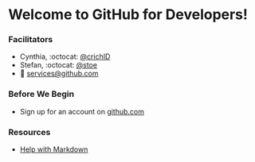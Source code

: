 # Welcome to GitHub for Developers!


### Facilitators
- Cynthia, :octocat: [@crichID](http://github.com/crichid)
- Stefan, :octocat: [@stoe](http://github.com/stoe)
- :email: [services@github.com](mailto:services@github.com)


### Before We Begin
- Sign up for an account on [github.com](http://github.com)


### Resources
- [Help with Markdown](https://guides.github.com/features/mastering-markdown/)






